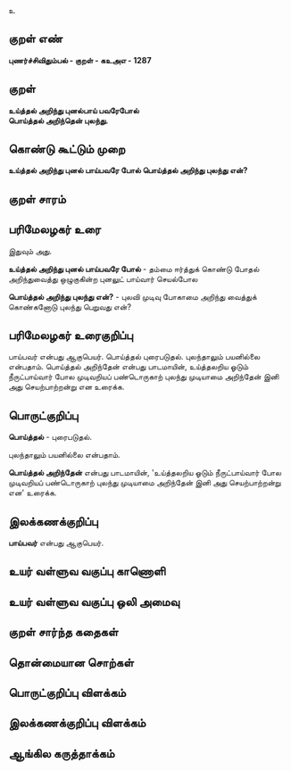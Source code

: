 உ

## குறள் எண் 

**புணர்ச்சிவிதும்பல் - குறள் - கஉஅஎ - 1287**

## குறள் 

**உய்த்தல் அறிந்து புனல்பாய் பவரேபோல்  
பொய்த்தல் அறிந்தென் புலந்து.**

## கொண்டு கூட்டும் முறை

**உய்த்தல் அறிந்து புனல் பாய்பவரே போல் பொய்த்தல் அறிந்து புலந்து என்?**

## குறள் சாரம் 


## பரிமேலழகர் உரை

இதுவும் அது. 

**உய்த்தல் அறிந்து புனல் பாய்பவரே போல்** - தம்மை ஈர்த்துக் கொண்டு போதல் அறிந்துவைத்து ஒழுகுகின்ற புனலுட் பாய்வார் செயல்போல 

**பொய்த்தல் அறிந்து புலந்து என்?** - புலவி முடிவு போகாமை அறிந்து வைத்துக் கொண்கனோடு புலந்து பெறுவது என்?

## பரிமேலழகர் உரைகுறிப்பு   

பாய்பவர் என்பது ஆகுபெயர். பொய்த்தல் புரைபடுதல். புலந்தாலும் பயனில்லை என்பதாம். பொய்த்தல் அறிந்தேன் என்பது பாடமாயின், உய்த்தலறிய ஓடும் நீருட்பாய்வார் போல முடிவறியப் பண்டொருகாற் புலந்து முடியாமை அறிந்தேன் இனி அது செயற்பாற்றன்று என உரைக்க.

## பொருட்குறிப்பு 

**பொய்த்தல்** - புரைபடுதல். 

புலந்தாலும் பயனில்லை என்பதாம். 

**பொய்த்தல் அறிந்தேன்** என்பது பாடமாயின், 'உய்த்தலறிய ஓடும் நீருட்பாய்வார் போல முடிவறியப் பண்டொருகாற் புலந்து முடியாமை அறிந்தேன் இனி அது செயற்பாற்றன்று என' உரைக்க.

## இலக்கணக்குறிப்பு  

**பாய்பவர்** என்பது ஆகுபெயர்.

## உயர் வள்ளுவ வகுப்பு காணொளி


## உயர் வள்ளுவ வகுப்பு ஒலி அமைவு 

 
## குறள் சார்ந்த கதைகள் 


## தொன்மையான சொற்கள்


## பொருட்குறிப்பு விளக்கம்


## இலக்கணக்குறிப்பு விளக்கம்


## ஆங்கில கருத்தாக்கம் 


